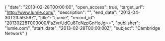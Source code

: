 {
  "date": "2013-02-28T00:00:00", 
  "open_access": true, 
  "target_url": "http://www.lumie.com/", 
  "description": "", 
  "end_date": "2013-04-30T23:59:59Z", 
  "title": "Lumie", 
  "record_id": "20130228T000000/FaZvr/UdCu8TcNzpGnHeJg==", 
  "publisher": "lumie.com", 
  "start_date": "2013-02-28T00:00:00Z", 
  "subject": "Cambridge Network"
}

